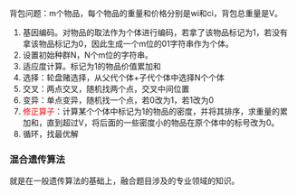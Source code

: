 背包问题：m个物品，每个物品的重量和价格分别是wi和ci，背包总重量是V。

1. 基因编码。对物品的取法作为个体进行编码，若拿了该物品标记为1，若没有拿该物品标记为0，因此生成一个m位的01字符串作为个体。
2. 设置初始种群N，N个m位的字符串。
3. 适应度计算。标记为1的物品价值累加和
4. 选择：轮盘赌选择，从父代个体+子代个体中选择N个个体
5. 交叉：两点交叉，随机找两个点，交叉中间位置
6. 变异：单点变异，随机找一个点，若0改为1，若1改为0
7. <font color = red>修正算子</font>：计算某个个体中标记为1的物品的密度，并将其排序，求重量的累加和，直到超过V，将后面的一些密度小的物品在原个体中的标号改为0。
8. 循环，找最优解

### 混合遗传算法

就是在一般遗传算法的基础上，融合题目涉及的专业领域的知识。